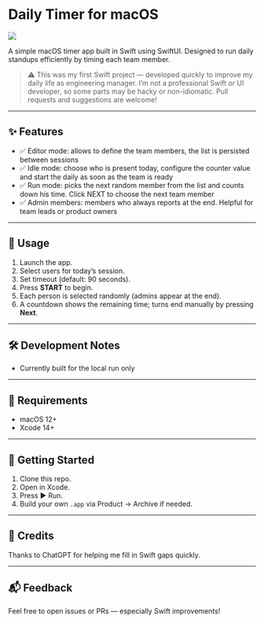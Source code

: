 # Daily Timer for macOS


![](screenshots/flow.gif)

A simple macOS timer app built in Swift using SwiftUI.
Designed to run daily standups efficiently by timing each team member.

> ⚠️ This was my first Swift project — developed quickly to improve my daily life as engineering manager. I’m not a professional Swift or UI developer, so some parts may be hacky or non-idiomatic. Pull requests and suggestions are welcome!

---

## ✨ Features

- ✅ Editor mode: allows to define the team members, the list is persisted between sessions
- ✅ Idle mode: choose who is present today, configure the counter value and start the daily as soon as the team is ready
- ✅ Run mode: picks the next random member from the list and counts down his time. Click NEXT to choose the next team member
- ✅ Admin members: members who always reports at the end. Helpful for team leads or product owners

---

## 🧠 Usage

1. Launch the app.
2. Select users for today’s session.
3. Set timeout (default: 90 seconds).
4. Press **START** to begin.
5. Each person is selected randomly (admins appear at the end).
6. A countdown shows the remaining time; turns end manually by pressing **Next**.

---

## 🛠 Development Notes

- Currently built for the local run only

---

## 🔧 Requirements

- macOS 12+
- Xcode 14+

---

## 🚀 Getting Started

1. Clone this repo.
2. Open in Xcode.
3. Press ▶️ Run.
4. Build your own `.app` via Product → Archive if needed.

---

## 🙏 Credits

Thanks to ChatGPT for helping me fill in Swift gaps quickly.

---

## 📬 Feedback

Feel free to open issues or PRs — especially Swift improvements!
